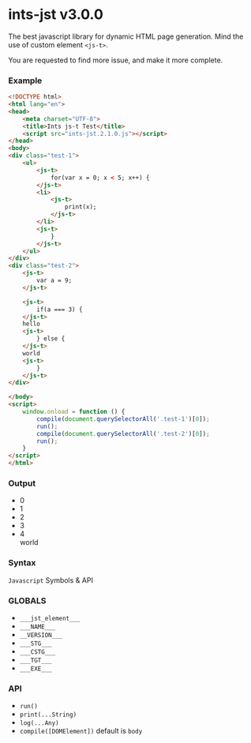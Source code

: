 # ints-jst v3.0.0

The best javascript library for dynamic HTML page generation. 
Mind the use of custom element `<js-t>`.

You are requested to find more issue, and make it more complete.

### Example
```html
<!DOCTYPE html>
<html lang="en">
<head>
    <meta charset="UTF-8">
    <title>Ints js-t Test</title>
    <script src="ints-jst.2.1.0.js"></script>
</head>
<body>
<div class="test-1">
    <ul>
        <js-t>
            for(var x = 0; x < 5; x++) {
        </js-t>
        <li>
            <js-t>
                print(x);
            </js-t>
        </li>
        <js-t>
            }
        </js-t>
    </ul>
</div>
<div class="test-2">
    <js-t>
        var a = 9;
    </js-t>

    <js-t>
        if(a === 3) {
    </js-t>
    hello
    <js-t>
        } else {
    </js-t>
    world
    <js-t>
        }
    </js-t>
</div>

</body>
<script>
    window.onload = function () {
        compile(document.querySelectorAll('.test-1')[0]);
        run();
        compile(document.querySelectorAll('.test-2')[0]);
        run();
    }
</script>
</html>
```
### Output

- 0
- 1
- 2
- 3
- 4
<br/>world

### Syntax
`Javascript` Symbols & API

### GLOBALS
- `___jst_element___`
- `___NAME___`
- `__VERSION___`
- `___STG___`
- `___CSTG___`
- `___TGT___`
- `___EXE___`

### API
- `run()`
- `print(...String)`
- `log(...Any)`
- `compile([DOMElement])` default is `body`


